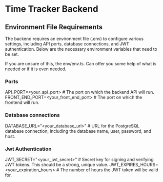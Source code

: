 # Time Tracker Backend

## Environment File Requirements

The backend requires an environment file (.env) to configure various settings, including API ports, database connections, and JWT authentication. Below are the necessary environment variables that need to be set.

If you are unsure of this, the env/env.ts. Can offer you some help of what is needed or if it is even needed.

### Ports

API_PORT=<your_api_port> # The port on which the backend API will run.
FRONT_END_PORT=<your_front_end_port> # The port on which the frontend will run.

### Database connections

DATABASE_URL="<your_database_url>" # URL for the PostgreSQL database connection, including the database name, user, password, and host.

### Jwt Authentication

JWT_SECRET="<your_jwt_secret>" # Secret key for signing and verifying JWT tokens. This should be a strong, unique value.
JWT_EXPIRES_HOURS=<your_expiration_hours> # The number of hours the JWT token will be valid for.
